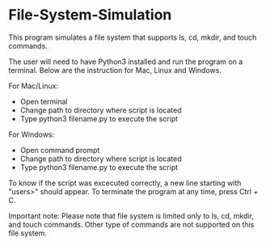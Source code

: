 # File-System-Simulation

This program simulates a file system that supports ls, cd, mkdir, and touch commands.

The user will need to have Python3 installed and run the program on a terminal. Below are the instruction for Mac, Linux and Windows.

For Mac/Linux:
- Open terminal
- Change path to directory where script is located
- Type python3 filename.py to execute the script

For Windows:
- Open command prompt
- Change path to directory where script is located
- Type python3 filename.py to execute the script

To know if the script was excecuted correctly, a new line starting with "users>" should appear. To terminate the program at any time, press Ctrl + C.

Important note: Please note that file system is limited only to ls, cd, mkdir, and touch commands. Other type of commands are not supported on this file system.
